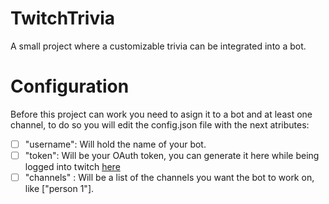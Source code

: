 # TwitchTrivia
 A small project where a customizable trivia can be integrated into a bot.

# Configuration 
Before this project can work you need to asign it to a bot and at least one channel, to do so you will edit the config.json file with the next atributes:

 - [ ] "username": Will hold the name of your bot.
 - [ ] "token": Will be your OAuth token, you can generate it here while being logged into twitch
       [here](https://twitchapps.com/tmi/)
- [ ]  "channels" : Will be a list of the channels you want the bot to work on, like ["person 1"].
